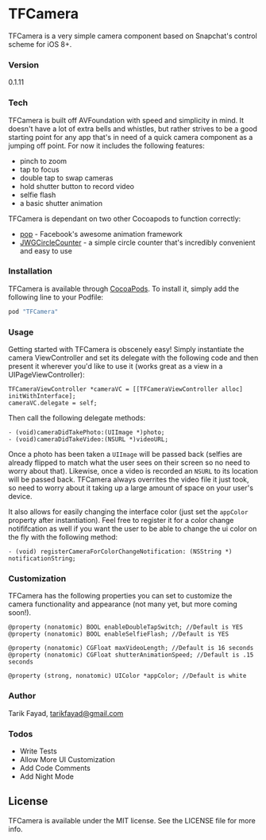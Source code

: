 # TFCamera
TFCamera is a very simple camera component based on Snapchat's control scheme for iOS 8+.

### Version
0.1.11

### Tech

TFCamera is built off AVFoundation with speed and simplicity in mind. It doesn't have a lot of extra bells and whistles, but rather strives to be a good starting point for any app that's in need of a quick camera component as a jumping off point. For now it includes the following features:
- pinch to zoom
- tap to focus
- double tap to swap cameras
- hold shutter button to record video
- selfie flash
- a basic shutter animation

TFCamera is dependant on two other Cocoapods to function correctly:

* [pop] - Facebook's awesome animation framework
* [JWGCircleCounter] - a simple circle counter that's incredibly convenient and easy to use

### Installation

TFCamera is available through [CocoaPods]. To install it, simply add the following line to your Podfile:

```sh
pod "TFCamera"
```

### Usage

Getting started with TFCamera is obscenely easy! Simply instantiate the camera ViewController and set its delegate with the following code and then present it wherever you'd like to use it (works great as a view in a UIPageViewController):
```
TFCameraViewController *cameraVC = [[TFCameraViewController alloc] initWithInterface];
cameraVC.delegate = self;
```

Then call the following delegate methods:
```
- (void)cameraDidTakePhoto:(UIImage *)photo;
- (void)cameraDidTakeVideo:(NSURL *)videoURL;
```
Once a photo has been taken a ```UIImage``` will be passed back (selfies are already flipped to match what the user sees on their screen so no need to worry about that). Likewise, once a video is recorded an ```NSURL``` to its location will be passed back. TFCamera always overrites the video file it just took, so need to worry about it taking up a large amount of space on your user's device.

It also allows for easily changing the interface color (just set the ```appColor``` property after instantiation). Feel free to register it for a color change notififcation as well if you want the user to be able to change the ui color on the fly with the following method:
```
- (void) registerCameraForColorChangeNotification: (NSString *) notificationString;
```

### Customization
TFCamera has the following properties you can set to customize the camera functionality and appearance (not many yet, but more coming soon!).
```
@property (nonatomic) BOOL enableDoubleTapSwitch; //Default is YES
@property (nonatomic) BOOL enableSelfieFlash; //Default is YES

@property (nonatomic) CGFloat maxVideoLength; //Default is 16 seconds
@property (nonatomic) CGFloat shutterAnimationSpeed; //Default is .15 seconds 

@property (strong, nonatomic) UIColor *appColor; //Default is white
```

### Author
Tarik Fayad, [tarikfayad@gmail.com]

### Todos

 - Write Tests
 - Allow More UI Customization
 - Add Code Comments
 - Add Night Mode

License
----
TFCamera is available under the MIT license. See the LICENSE file for more info.

[//]: # (These are reference links used in the body of this note and get stripped out when the markdown processor does its job. There is no need to format nicely because it shouldn't be seen. Thanks SO - http://stackoverflow.com/questions/4823468/store-comments-in-markdown-syntax)


   [pop]: <https://github.com/facebook/pop>
   [JWGCircleCounter]: <https://github.com/johngraham262/JWGCircleCounter>
   [CocoaPods]: <cocoapods.org>
   [tarikfayad@gmail.com]: <mailto:tarikfayad@gmail.com>
